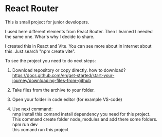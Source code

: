 # React Router

This is small project for junior developers.

I used here different elements from React Router. Then I learned I needed the same one. Whar's why I decide to share.

I created this in React and Vite. You can see more about in internet about this. Just search "npm create vite".

To see the project you need to do next steps:

1. Download repository or copy directly.
how to download? https://docs.github.com/en/get-started/start-your-journey/downloading-files-from-github

2. Take files from the archive to your folder.

3. Open your folder in code editor (for example VS-code)

4. Use next command:<br/>
   nmp install
this comand install dependency you need for this project. This command create folder node_modules and add there some folders.
<br/>npm run dev<br/>
this comand run this project 

